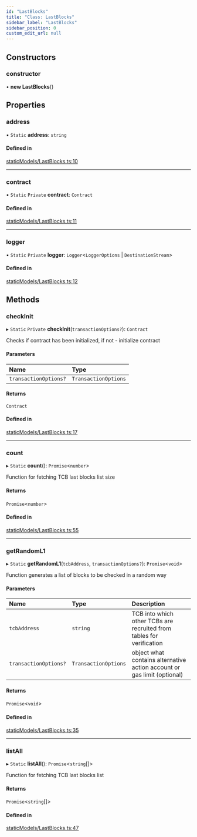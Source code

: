 ```yaml
---
id: "LastBlocks"
title: "Class: LastBlocks"
sidebar_label: "LastBlocks"
sidebar_position: 0
custom_edit_url: null
---
```


## Constructors

### constructor

• **new LastBlocks**()

## Properties

### address

▪ `Static` **address**: `string`

#### Defined in

[staticModels/LastBlocks.ts:10](https://github.com/Super-Protocol/sp-sdk-js/blob/bbd7f28/src/staticModels/LastBlocks.ts#L10)

___

### contract

▪ `Static` `Private` **contract**: `Contract`

#### Defined in

[staticModels/LastBlocks.ts:11](https://github.com/Super-Protocol/sp-sdk-js/blob/bbd7f28/src/staticModels/LastBlocks.ts#L11)

___

### logger

▪ `Static` `Private` **logger**: `Logger`<`LoggerOptions` \| `DestinationStream`\>

#### Defined in

[staticModels/LastBlocks.ts:12](https://github.com/Super-Protocol/sp-sdk-js/blob/bbd7f28/src/staticModels/LastBlocks.ts#L12)

## Methods

### checkInit

▸ `Static` `Private` **checkInit**(`transactionOptions?`): `Contract`

Checks if contract has been initialized, if not - initialize contract

#### Parameters

| Name | Type |
| :------ | :------ |
| `transactionOptions?` | `TransactionOptions` |

#### Returns

`Contract`

#### Defined in

[staticModels/LastBlocks.ts:17](https://github.com/Super-Protocol/sp-sdk-js/blob/bbd7f28/src/staticModels/LastBlocks.ts#L17)

___

### count

▸ `Static` **count**(): `Promise`<`number`\>

Function for fetching TCB last blocks list size

#### Returns

`Promise`<`number`\>

#### Defined in

[staticModels/LastBlocks.ts:55](https://github.com/Super-Protocol/sp-sdk-js/blob/bbd7f28/src/staticModels/LastBlocks.ts#L55)

___

### getRandomL1

▸ `Static` **getRandomL1**(`tcbAddress`, `transactionOptions?`): `Promise`<`void`\>

Function generates a list of blocks to be checked in a random way

#### Parameters

| Name | Type | Description |
| :------ | :------ | :------ |
| `tcbAddress` | `string` | TCB into which other TCBs are recruited from tables for verification |
| `transactionOptions?` | `TransactionOptions` | object what contains alternative action account or gas limit (optional) |

#### Returns

`Promise`<`void`\>

#### Defined in

[staticModels/LastBlocks.ts:35](https://github.com/Super-Protocol/sp-sdk-js/blob/bbd7f28/src/staticModels/LastBlocks.ts#L35)

___

### listAll

▸ `Static` **listAll**(): `Promise`<`string`[]\>

Function for fetching TCB last blocks list

#### Returns

`Promise`<`string`[]\>

#### Defined in

[staticModels/LastBlocks.ts:47](https://github.com/Super-Protocol/sp-sdk-js/blob/bbd7f28/src/staticModels/LastBlocks.ts#L47)
